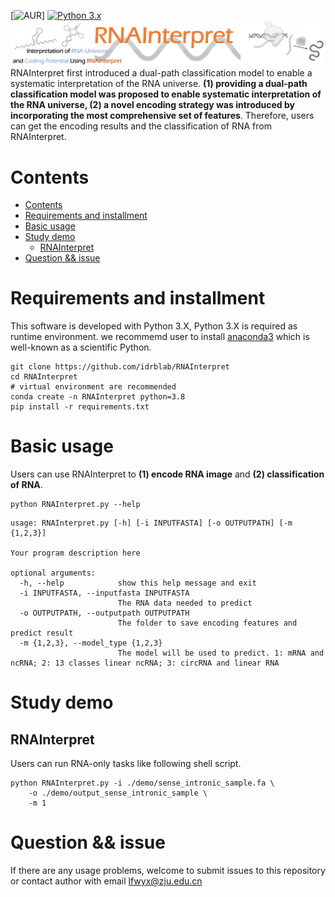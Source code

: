 [![AUR](https://img.shields.io/badge/license-GPL%203.0-blue.svg)]
[![Python 3.x](https://img.shields.io/badge/Python-3.X-green.svg)](https://www.python.org/)
[![RNAInterpret](fig/RNAInterpret-Title.png)](http://idrblab.org/rnamap/)
RNAInterpret first introduced a dual-path classification model to enable a systematic interpretation of the RNA universe. **(1) providing a dual-path classification model was proposed to enable systematic interpretation of the RNA universe, (2) a novel encoding strategy was introduced by incorporating the most comprehensive set of features**. Therefore, users can get the encoding results and the classification of RNA from RNAInterpret.

# Contents
- [Contents](#contents)
- [Requirements and installment](#requirements-and-installment)
- [Basic usage](#basic-usage)
- [Study demo](#study-demo)
  - [RNAInterpret](#1-RNAInterpret)
- [Question && issue](#question--issue)

# Requirements and installment
This software is developed with Python 3.X, Python 3.X is required as runtime environment. we recommemd user to install [anaconda3](https://www.anaconda.com/) which is well-known as a scientific Python.

```shell
git clone https://github.com/idrblab/RNAInterpret
cd RNAInterpret
# virtual environment are recommended
conda create -n RNAInterpret python=3.8
pip install -r requirements.txt
```
# Basic usage
Users can use RNAInterpret to **(1) encode RNA image** and **(2) classification of RNA**.
```shell
python RNAInterpret.py --help
```
```
usage: RNAInterpret.py [-h] [-i INPUTFASTA] [-o OUTPUTPATH] [-m {1,2,3}]

Your program description here

optional arguments:
  -h, --help            show this help message and exit
  -i INPUTFASTA, --inputfasta INPUTFASTA
                        The RNA data needed to predict
  -o OUTPUTPATH, --outputpath OUTPUTPATH
                        The folder to save encoding features and predict result
  -m {1,2,3}, --model_type {1,2,3}
                        The model will be used to predict. 1: mRNA and ncRNA; 2: 13 classes linear ncRNA; 3: circRNA and linear RNA
```



# Study demo
## RNAInterpret
Users can run RNA-only tasks like following shell script.
```shell
python RNAInterpret.py -i ./demo/sense_intronic_sample.fa \
    -o ./demo/output_sense_intronic_sample \
    -m 1 
```

# Question && issue
If there are any usage problems, welcome to submit issues to this repository or contact author with email lfwyx@zju.edu.cn
